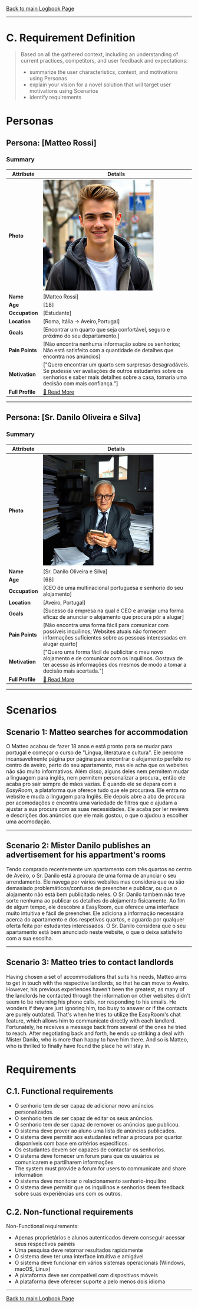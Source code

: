 [Back to main Logbook Page](../hci_logbook.md)

---
# C. Requirement Definition
>	Based on all the gathered context, including an understanding of current practices, competitors, and user feedback and expectations: 
>	- summarize the user characteristics, context, and motivations using Personas
>	- explain your vision for a novel solution that will target user motivations using Scenarios
>	- identify requirements

# Personas

## Persona: [Matteo Rossi] 
### Summary 
| Attribute        | Details                                       |
| ---------------- | --------------------------------------------- |
| **Photo**        | ![Matteo Rossi\|100](personas/estudante.png)  |
| **Name**         | [Matteo Rossi]                                |
| **Age**          | [18]                                 |
| **Occupation**   | [Estudante]                           |
| **Location**     | [Roma, Itália -> Aveiro,Portugal]                               |
| **Goals**        | [Encontrar um quarto que seja confortável, seguro e próximo do seu departamento.]           |
| **Pain Points**  | [Não encontra nenhuma informação sobre os senhorios; Não está satisfeito com a quantidade de detalhes que encontra nos anúncios]              |
| **Motivation**   | ["Quero encontrar um quarto sem surpresas desagradáveis. Se pudesse ver avaliações de outros estudantes sobre os senhorios e saber mais detalhes sobre a casa, tomaria uma decisão com mais confiança."]                |
| **Full Profile** | [📄 Read More](personas/persona2_estudante.md) |

---
## Persona: [Sr. Danilo Oliveira e Silva] 
### Summary 
| Attribute        | Details                                                                                                                                                                                  |
| ---------------- | ---------------------------------------------------------------------------------------------------------------------------------------------------------------------------------------- |
| **Photo**        | ![Sr. Danilo Oliveira e Silva\|100](personas/senhorio.png)                                                                                                                               |
| **Name**         | [Sr. Danilo Oliveira e Silva]                                                                                                                                                            |
| **Age**          | [68]                                                                                                                                                                                     |
| **Occupation**   | [CEO de uma multinacional portuguesa e senhorio do seu alojamento]                                                                                                                       |
| **Location**     | [Aveiro, Portugal]                                                                                                                                                                       |
| **Goals**        | [Sucesso da empresa na qual é CEO e arranjar uma forma eficaz de anunciar o alojamento que procura pôr a alugar]                                                                         |
| **Pain Points**  | [Não encontra uma forma fácil para comunicar com possíveis inquilinos; Websites atuais não fornecem informações suficientes sobre as pessoas interessadas em alugar quarto]              |
| **Motivation**   | ["Quero uma forma fácil de publicitar o meu novo alojamento e de comunicar com os inquilinos. Gostava de ter acesso às informações dos mesmos de modo a tomar a decisão mais acertada."] |
| **Full Profile** | [📄 Read More](personas/persona1_senhorio.md)                                                                                                                                            |

---





# Scenarios

## Scenario 1: Matteo searches for accommodation
O Matteo acabou de fazer 18 anos e está pronto para se mudar para portugal e começar o curso de "Língua, literatura e cultura".
Ele percorre incansavelmente página por página para encontrar o alojamento perfeito no centro de aveiro, perto do seu apartamento, mas ele acha que os websites não são muito informativos. Além disso, alguns deles nem permitem mudar a linguagem para inglês, nem permitem personalizar a procura., então ele acaba pro sair sempre de mãos vazias.
É quando ele se depara com a *EasyRoom*, a plataforma que oferece tudo que ele procurava.
Ele entra no website e muda a lingugem para Inglês. Ele depois abre a aba de procura por acomodações e encontra uma variedade de filtros que o ajudam a ajustar a sua procura com as suas necessidades. Ele acaba por ler reviews e descrições dos anúncios que ele mais gostou, o que o ajudou a escolher uma acomodação. 

---
## Scenario 2: Mister Danilo publishes an advertisement for his appartment's rooms

Tendo comprado recentemente um apartamento com três quartos no centro de Aveiro, o Sr. Danilo está à procura de uma forma de anunciar o seu arrendamento.
Ele navega por vários websites mas considera que ou são demasiado problemáticos/confusos de preencher e publicar, ou que o alojamento não está bem publicitado neles. O Sr. Danilo também não teve sorte nenhuma ao publicar os detalhes do alojamento fisicamente.
Ao fim de algum tempo, ele descobre a EasyRoom, que oferece uma interface muito intuitiva e fácil de preencher. Ele adiciona a informação necessária acerca do apartamento e dos respetivos quartos, e aguarda por qualquer oferta feita por estudantes interessados.
O Sr. Danilo considera que o seu apartamento está bem anunciado neste website, o que o deixa satisfeito com a sua escolha.

---
## Scenario 3: Matteo tries to contact landlords
Having chosen a set of accommodations that suits his needs, Matteo aims to get in touch with the respective landlords, so that he can move to Aveiro. 
However, his previous experiences haven't been the greatest, as many of the landlords he contacted through the information on other websites didn't seem to be returning his phone calls, nor responding to his emails. He wonders if they are just ignoring him, too busy to answer or if the contacts are purely outdated. 
That's when he tries to utilize the EasyRoom's chat feature, which allows him to communicate directly with each landlord. Fortunately, he receives a message back from several of the ones he tried to reach. After negotiating back and forth, he ends up striking a deal with Mister Danilo, who is more than happy to have him there. And so is Matteo, who is thrilled to finally have found the place he will stay in. 

# Requirements

## C.1. Functional requirements
- O senhorio tem de ser capaz de adicionar novo anúncios personalizados.
- O senhorio tem de ser capaz de editar os seus anúncios.
- O senhorio tem de ser capaz de remover os anúncios que publicou. 
- O sistema deve prover ao aluno uma lista de anúncios publicados.
- O sistema deve permitir aos estudantes refinar a procura por quartor disponíveis com base em critérios especificos.
- Os estudantes devem ser capazes de contactar os senhorios.
- O sistema deve fornecer um forum para que os usuários se comunicarem e partilharem informações 
- The system must provide a forum for users to communicate and share information
- O sistema deve monitorar o relacionamento senhorio-inquilino
- O sistema deve permitir que os inquilinos e senhorios deem feedback sobre suas experiências uns com os outros.


## C.2. Non-functional requirements
Non-Functional requirements:
- Apenas proprietários e alunos autenticados devem conseguir acessar seus respectivos painéis
- Uma pesquisa deve retornar resultados rapidamente
- O sistema deve ter uma interface intuitiva e amigável
- O sistema deve funcionar em vários sistemas operacionais (Windows, macOS, Linux)
- A plataforma deve ser compatível com dispositivos móveis
- A plataforma deve oferecer suporte a pelo menos dois idioma

---
[Back to main Logbook Page](hci_logbook.md)